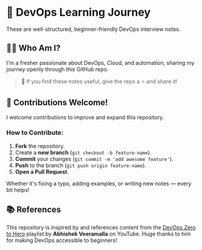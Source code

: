 # 🚀 DevOps Learning Journey

These are well-structured, beginner-friendly DevOps interview notes.


## 👨‍💻 Who Am I?

I'm a fresher passionate about DevOps, Cloud, and automation, sharing my journey openly through this GitHub repo.

> 🌟 If you find these notes useful, give the repo a ⭐ and share it!





## 🤝 Contributions Welcome!

I welcome contributions to improve and expand this repository.

### How to Contribute:
1. **Fork** the repository.
2. Create a **new branch** (`git checkout -b feature-name`).
3. **Commit** your changes (`git commit -m 'add awesome feature'`).
4. **Push** to the branch (`git push origin feature-name`).
5. **Open a Pull Request**.

Whether it's fixing a typo, adding examples, or writing new notes — every bit helps!





## 📚 References

This repository is inspired by and references content from the [DevOps Zero to Hero](https://youtube.com/playlist?list=PLdpzxOOAlwvIKMhk8WhzN1pYoJ1YU8Csa&si=tFhRcYFemULCBtuy) playlist by **Abhishek Veeramalla** on YouTube. Huge thanks to him for making DevOps accessible to beginners!

